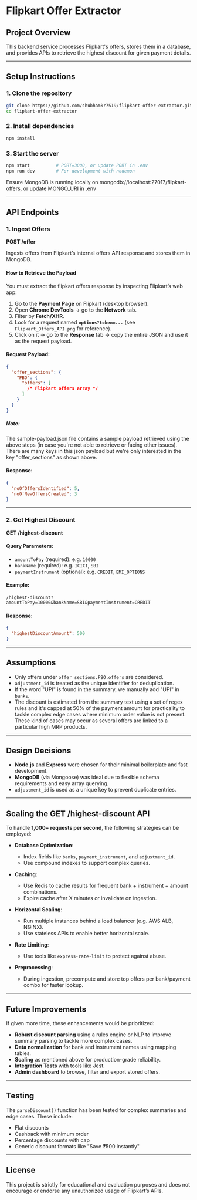 # Flipkart Offer Extractor

## Project Overview

This backend service processes Flipkart's offers, stores them in a database, and provides APIs to retrieve the highest discount for given payment details.

---

## Setup Instructions

### 1. Clone the repository

```bash
git clone https://github.com/shubhamkr7519/flipkart-offer-extractor.git
cd flipkart-offer-extractor
```

### 2. Install dependencies

```bash
npm install
```

### 3. Start the server

```bash
npm start          # PORT=3000, or update PORT in .env
npm run dev        # For development with nodemon
```

Ensure MongoDB is running locally on mongodb://localhost:27017/flipkart-offers, or update MONGO_URI in .env

---

## API Endpoints

### 1. Ingest Offers

**POST /offer**

Ingests offers from Flipkart’s internal offers API response and stores them in MongoDB.

#### How to Retrieve the Payload

You must extract the flipkart offers response by inspecting Flipkart’s web app:

1. Go to the **Payment Page** on Flipkart (desktop browser).
2. Open **Chrome DevTools** → go to the **Network** tab.
3. Filter by **Fetch/XHR**.
4. Look for a request named **`options?token=...`** (see `Flipkart_Offers_API.png` for reference).
5. Click on it → go to the **Response** tab → copy the entire JSON and use it as the request payload.

#### Request Payload:

```json
{
  "offer_sections": {
    "PBO": {
      "offers": [
        /* Flipkart offers array */
      ]
    }
  }
}
```
##### Note: 
The sample-payload.json file contains a sample payload retrieved using the above steps (in case you're not able to retrieve or facing other issues). There are many keys in this json payload but we're only interested in the key "offer_sections" as shown above.

#### Response:
```json
{
  "noOfOffersIdentified": 5,
  "noOfNewOffersCreated": 3
}
```

---

### 2. Get Highest Discount

**GET /highest-discount**

#### Query Parameters:
- `amountToPay` (required): e.g. `10000`
- `bankName` (required): e.g. `ICICI`, `SBI`
- `paymentInstrument` (optional): e.g. `CREDIT`, `EMI_OPTIONS`

#### Example:
```
/highest-discount?amountToPay=10000&bankName=SBI&paymentInstrument=CREDIT
```

#### Response:
```json
{
  "highestDiscountAmount": 500
}
```

---

## Assumptions

- Only offers under `offer_sections.PBO.offers` are considered.
- `adjustment_id` is treated as the unique identifier for deduplication.
- If the word "UPI" is found in the summary, we manually add "UPI" in `banks`.
- The discount is estimated from the summary text using a set of regex rules and it's capped at 50% of the payment amount for practicality to tackle complex edge cases where minimum order value is not present. These kind of cases may occur as several offers are linked to a particular high MRP products. 

---

## Design Decisions

- **Node.js** and **Express** were chosen for their minimal boilerplate and fast development.
- **MongoDB** (via Mongoose) was ideal due to flexible schema requirements and easy array querying.
- `adjustment_id` is used as a unique key to prevent duplicate entries.

---

## Scaling the GET /highest-discount API

To handle **1,000+ requests per second**, the following strategies can be employed:

- **Database Optimization**:
  - Index fields like `banks`, `payment_instrument`, and `adjustment_id`.
  - Use compound indexes to support complex queries.

- **Caching**:
  - Use Redis to cache results for frequent bank + instrument + amount combinations.
  - Expire cache after X minutes or invalidate on ingestion.

- **Horizontal Scaling**:
  - Run multiple instances behind a load balancer (e.g. AWS ALB, NGINX).
  - Use stateless APIs to enable better horizontal scale.

- **Rate Limiting**:
  - Use tools like `express-rate-limit` to protect against abuse.

- **Preprocessing**:
  - During ingestion, precompute and store top offers per bank/payment combo for faster lookup.

---

## Future Improvements

If given more time, these enhancements would be prioritized:

- **Robust discount parsing** using a rules engine or NLP to improve summary parsing to tackle more complex cases.
- **Data normalization** for bank and instrument names using mapping tables.
- **Scaling** as mentioned above for production-grade reliability.
- **Integration Tests** with tools like Jest.
- **Admin dashboard** to browse, filter and export stored offers.

---

## Testing

The `parseDiscount()` function has been tested for complex summaries and edge cases. These include:

- Flat discounts
- Cashback with minimum order
- Percentage discounts with cap
- Generic discount formats like "Save ₹500 instantly"

---

## License

This project is strictly for educational and evaluation purposes and does not encourage or endorse any unauthorized usage of Flipkart’s APIs.
